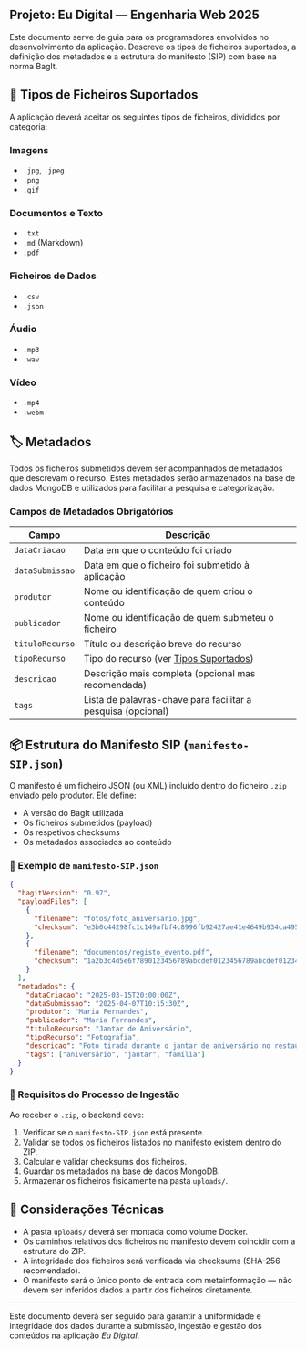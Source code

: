 ## Projeto: Eu Digital — Engenharia Web 2025

Este documento serve de guia para os programadores envolvidos no desenvolvimento da aplicação. Descreve os tipos de ficheiros suportados, a definição dos metadados e a estrutura do manifesto (SIP) com base na norma BagIt.

## 📁 Tipos de Ficheiros Suportados

A aplicação deverá aceitar os seguintes tipos de ficheiros, divididos por categoria:

### Imagens

- `.jpg`, `.jpeg`
- `.png`
- `.gif`

### Documentos e Texto

- `.txt`
- `.md` (Markdown)
- `.pdf`

### Ficheiros de Dados

- `.csv`
- `.json`

### Áudio

- `.mp3`
- `.wav`

### Vídeo

- `.mp4`
- `.webm`

## 🏷️ Metadados

Todos os ficheiros submetidos devem ser acompanhados de metadados que descrevam o recurso. Estes metadados serão armazenados na base de dados MongoDB e utilizados para facilitar a pesquisa e categorização.

### Campos de Metadados Obrigatórios

| Campo           | Descrição                                                                   |
| --------------- | --------------------------------------------------------------------------- |
| `dataCriacao`   | Data em que o conteúdo foi criado                                           |
| `dataSubmissao` | Data em que o ficheiro foi submetido à aplicação                            |
| `produtor`      | Nome ou identificação de quem criou o conteúdo                              |
| `publicador`    | Nome ou identificação de quem submeteu o ficheiro                           |
| `tituloRecurso` | Título ou descrição breve do recurso                                        |
| `tipoRecurso`   | Tipo do recurso (ver [Tipos Suportados](#📁-tipos-de-ficheiros-suportados)) |
| `descricao`     | Descrição mais completa (opcional mas recomendada)                          |
| `tags`          | Lista de palavras-chave para facilitar a pesquisa (opcional)                |

## 📦 Estrutura do Manifesto SIP (`manifesto-SIP.json`)

O manifesto é um ficheiro JSON (ou XML) incluído dentro do ficheiro `.zip` enviado pelo produtor. Ele define:

- A versão do BagIt utilizada
- Os ficheiros submetidos (payload)
- Os respetivos checksums
- Os metadados associados ao conteúdo

### 📄 Exemplo de `manifesto-SIP.json`

```json
{
  "bagitVersion": "0.97",
  "payloadFiles": [
    {
      "filename": "fotos/foto_aniversario.jpg",
      "checksum": "e3b0c44298fc1c149afbf4c8996fb92427ae41e4649b934ca495991b7852b855"
    },
    {
      "filename": "documentos/registo_evento.pdf",
      "checksum": "1a2b3c4d5e6f7890123456789abcdef0123456789abcdef0123456789abcdef"
    }
  ],
  "metadados": {
    "dataCriacao": "2025-03-15T20:00:00Z",
    "dataSubmissao": "2025-04-07T10:15:30Z",
    "produtor": "Maria Fernandes",
    "publicador": "Maria Fernandes",
    "tituloRecurso": "Jantar de Aniversário",
    "tipoRecurso": "Fotografia",
    "descricao": "Foto tirada durante o jantar de aniversário no restaurante X.",
    "tags": ["aniversário", "jantar", "família"]
  }
}
```

### 🧪 Requisitos do Processo de Ingestão

Ao receber o `.zip`, o backend deve:

1. Verificar se o `manifesto-SIP.json` está presente.
2. Validar se todos os ficheiros listados no manifesto existem dentro do ZIP.
3. Calcular e validar checksums dos ficheiros.
4. Guardar os metadados na base de dados MongoDB.
5. Armazenar os ficheiros fisicamente na pasta `uploads/`.

## 🧱 Considerações Técnicas

- A pasta `uploads/` deverá ser montada como volume Docker.
- Os caminhos relativos dos ficheiros no manifesto devem coincidir com a estrutura do ZIP.
- A integridade dos ficheiros será verificada via checksums (SHA-256 recomendado).
- O manifesto será o único ponto de entrada com metainformação — não devem ser inferidos dados a partir dos ficheiros diretamente.

---

Este documento deverá ser seguido para garantir a uniformidade e integridade dos dados durante a submissão, ingestão e gestão dos conteúdos na aplicação _Eu Digital_.
